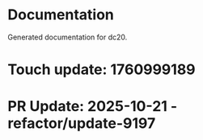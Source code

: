 # Documentation

Generated documentation for dc20.

# Touch update: 1760999189

# PR Update: 2025-10-21 - refactor/update-9197
